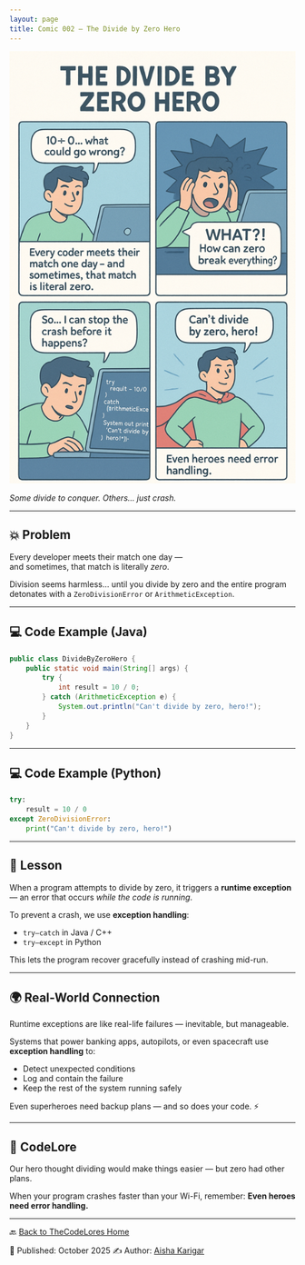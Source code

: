 ```yaml
---
layout: page
title: Comic 002 – The Divide by Zero Hero
---
```


![Comic 02 – Divide by Zero Hero](./comic.png)



*Some divide to conquer. Others… just crash.*

---

## 💥 Problem  
Every developer meets their match one day —  
and sometimes, that match is literally *zero*.

Division seems harmless... until you divide by zero and the entire program detonates with a `ZeroDivisionError` or `ArithmeticException`.

---

## 💻 Code Example (Java)

```java
public class DivideByZeroHero {
    public static void main(String[] args) {
        try {
            int result = 10 / 0;
        } catch (ArithmeticException e) {
            System.out.println("Can't divide by zero, hero!");
        }
    }
}
````

---

## 💻 Code Example (Python)

```python
try:
    result = 10 / 0
except ZeroDivisionError:
    print("Can't divide by zero, hero!")
```

---

## 🧩 Lesson

When a program attempts to divide by zero, it triggers a **runtime exception** —
an error that occurs *while the code is running*.

To prevent a crash, we use **exception handling**:

* `try–catch` in Java / C++
* `try–except` in Python

This lets the program recover gracefully instead of crashing mid-run.

---

## 🌍 Real-World Connection

Runtime exceptions are like real-life failures — inevitable, but manageable.

Systems that power banking apps, autopilots, or even spacecraft use **exception handling** to:

* Detect unexpected conditions
* Log and contain the failure
* Keep the rest of the system running safely

Even superheroes need backup plans — and so does your code. ⚡

---

## 🦸 CodeLore

Our hero thought dividing would make things easier —
but zero had other plans.

When your program crashes faster than your Wi-Fi, remember:
**Even heroes need error handling.**

---

🔙 [Back to TheCodeLores Home](../../index.md)

📅 Published: October 2025
✍️ Author: [Aisha Karigar](https://github.com/aishakarigar)




